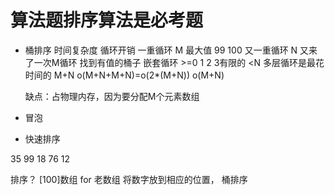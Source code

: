 # 算法题排序算法是必考题
- 桶排序
    时间复杂度 循环开销
    一重循环 M 最大值 99 100
    又一重循环 N
    又来了一次M循环 找到有值的桶子
        嵌套循环 >=0 1 2 3有限的 <N
        多层循环是最花时间的 M+N
    o(M+N+M+N)=o(2*(M+N)) o(M+N)

    缺点：占物理内存，因为要分配M个元素数组
- 冒泡
- 快速排序

35 99 18 76 12

排序？ 
[100]数组
for 老数组
将数字放到相应的位置，
桶排序